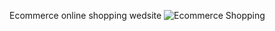 Ecommerce online shopping wedsite 
![Ecommerce Shopping](https://github.com/user-attachments/assets/a90d1998-10f3-4bb9-9fc5-40d539a4fc0f)
